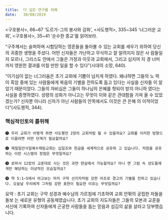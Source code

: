 ```yaml
---
title:  더 깊은 연구를 위해
date:   30/08/2019
---
```


<구호봉사>, 66~67 ‘도르가-그의 봉사와 감화’, <사도행적>, 335~345 ‘너그러운 교
회’, <구호봉사>, 35~41 ‘순수한 종교’를 읽어보라.

“구주께서는 슬퍼하며 시험당하는 영혼들을 돌아볼 수 있는 교회를 세우기 위하여
당신의 귀중한 생명을 주셨다. 어떤 신자들은 가난하고 무식하고 잘 알려지지 않은 사
람들일지 모르나, 그리스도 안에서 그들은 가정과 이웃과 교회에서, 그리고 심지어 지
경 너머까지 영원한 결과를 미칠 만한 일을 할 수 있다”(시대의 소망, 640).

“이기심이 없는 너그러움은 초기 교회에 기쁨이 넘치게 하였다. 왜냐하면 그들의 노
력이 흑암 중에 있는 사람들에게 복음의 기별을 전하도록 돕고 있다는 사실을 신자들
이 알았기 때문이었다. 그들의 자비심은 그들이 하나님의 은혜를 헛되이 받지 아니하
였다는 사실을 증명하였다. 성령의 성화가 아니고는 무엇이 이와 같은 관대함을 가져
올 수 있었겠는가? 신자뿐 아니라 신자가 아닌 사람들의 안목에서도 이것은 큰 은혜
의 이적이었다”(사도행적, 344).

### 핵심적인토의 를위해

`➊ 우리 교회가 어떻게 하면 사도행전 2장의 교회처럼 될 수 있을까요?
교회를 이러한 방향으로 이끌려면 어떤 단계가 필요할까요?`

`➋ 제칠일안식일예수재림교회는 십일조와 헌금을 세계적으로 공유하
고 있습니다. 자원을 공유하는 이런 시스템의 장점은 무엇일까요?`

`➌ 로마서 12장의 교훈대로 사는 것은 과연 현실에서 가능할까요? 아니
면 그림 속 성도들에게만 해당하는 이상적인 모습일까요?`

`➍ 약 5:1~5에서 야고보는 마치 구약 선지자처럼 강한 어조로 경고의 기별을 전하고 있습니
다. 오늘날 우리에게 그처럼 강한 표현이 필요한 이유는 무엇일까요?`

요약 : 초기 교회는 구약 성경과 예수님의 가르침에 기초하여 교회 안팎의 궁핍한 자들을 돌보
는 새로운 유형의 공동체였습니다. 초기 교회의 지도자들은 그들의 모본과 교훈을 서신에
기록하여 신자들에게 곤궁한 사람들을 돕는 믿음과 섬김의 삶을 살라고 당부했습니다.